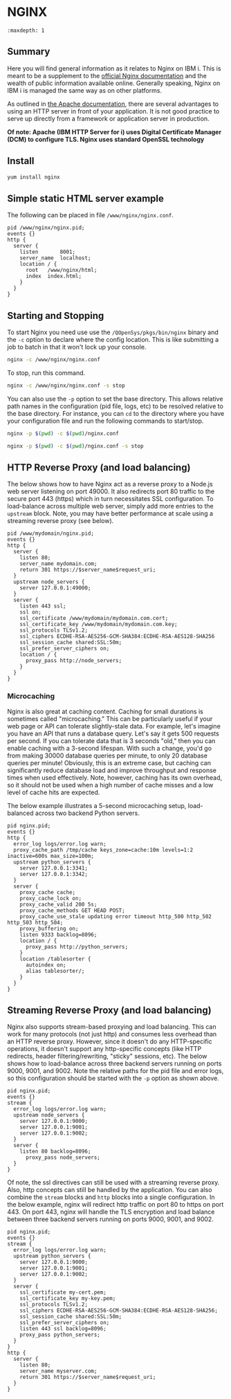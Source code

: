 # NGINX

```{toctree}
:maxdepth: 1
```

## Summary

Here you will find general information as it relates to Nginx on IBM i.  This is
meant to be a supplement to the [official Nginx documentation](https://docs.nginx.com)
and the wealth of public information available online. Generally speaking, Nginx on IBM i
is managed the same way as on other platforms.

As outlined in [the Apache documentation](../apache/README.md), there are several advantages
to using an HTTP server in front of your application. It is not good practice to serve up
directly from a framework or application server in production.

**Of note: Apache (IBM HTTP Server for i) uses Digital Certificate Manager (DCM) to configure
TLS. Nginx uses standard OpenSSL technology**

## Install

```bash
yum install nginx
```

## Simple static HTML server example

The following can be placed in file `/www/nginx/nginx.conf`.

```nginx
pid /www/nginx/nginx.pid;
events {}
http {
  server {
    listen       8001;
    server_name  localhost;
    location / {
      root   /www/nginx/html;
      index  index.html;
    }
  }
}
```

## Starting and Stopping

To start Nginx you need use use the `/QOpenSys/pkgs/bin/nginx` binary and the
`-c` option to declare where the config location.  This is like submitting a job
to batch in that it won't lock up your console.

```bash
nginx -c /www/nginx/nginx.conf
```

To stop, run this command.

```bash
nginx -c /www/nginx/nginx.conf -s stop
```

You can also use the `-p` option to set the base directory. This allows relative
path names in the configuration (pid file, logs, etc) to be resolved relative to the
base directory. For instance, you can `cd` to the directory where you have your
configuration file and run the following commands to start/stop.
```bash
nginx -p $(pwd) -c $(pwd)/nginx.conf
```
```bash
nginx -p $(pwd) -c $(pwd)/nginx.conf -s stop
```


## HTTP Reverse Proxy (and load balancing)

The below shows how to have Nginx act as a reverse proxy to a Node.js web server
listening on port 49000.  It also redirects port 80 traffic to the secure port
443 (https) which in turn necessitates SSL configuration.
To load-balance across multiple web server, simply add more entries to the
`upstream` block. Note, you may have better performance at scale using a streaming
reverse proxy (see below).

```nginx
pid /www/mydomain/nginx.pid;
events {}
http {
  server {
    listen 80;
    server_name mydomain.com;
    return 301 https://$server_name$request_uri;
  }
  upstream node_servers {
    server 127.0.0.1:49000;  
  }
  server {
    listen 443 ssl;
    ssl on;
    ssl_certificate /www/mydomain/mydomain.com.cert;
    ssl_certificate_key /www/mydomain/mydomain.com.key;
    ssl_protocols TLSv1.2;
    ssl_ciphers ECDHE-RSA-AES256-GCM-SHA384:ECDHE-RSA-AES128-SHA256
    ssl_session_cache shared:SSL:50m;
    ssl_prefer_server_ciphers on;
    location / {
      proxy_pass http://node_servers;
    }
  }
}
```

### Microcaching

Nginx is also great at caching content. Caching for small durations is sometimes called "microcaching."
This can be particularly useful if your web page or API can tolerate slightly-stale data. For example, 
let's imagine you have an API that runs a database query. Let's say it gets 500 requests per second. 
If you can tolerate data that is 3 seconds "old," then you can enable caching with a 3-second lifespan.
With such a change, you'd go from making 30000 database queries per minute, to only 20 database queries
per minute! Obviously, this is an extreme case, but caching can significantly reduce database load and
improve throughput and response times when used effectively. Note, however, caching has its own
overhead, so it should not be used when a high number of cache misses and a low level of cache hits are
expected. 

The below example illustrates a 5-second microcaching setup, load-balanced across two backend Python
servers.

```nginx
pid nginx.pid;
events {}
http {
  error_log logs/error.log warn;
  proxy_cache_path /tmp/cache keys_zone=cache:10m levels=1:2 inactive=600s max_size=100m;
  upstream python_servers {
    server 127.0.0.1:3341;
    server 127.0.0.1:3342;
  }
  server {
    proxy_cache cache;
    proxy_cache_lock on;
    proxy_cache_valid 200 5s;
    proxy_cache_methods GET HEAD POST;
    proxy_cache_use_stale updating error timeout http_500 http_502 http_503 http_504;
    proxy_buffering on;
    listen 9333 backlog=8096;
    location / {
      proxy_pass http://python_servers;
    }
    location /tablesorter {
      autoindex on;
      alias tablesorter/;
    }
  }
}
```

## Streaming Reverse Proxy (and load balancing)

Nginx also supports stream-based proxying and load balancing. This can work for many protocols
(not just http) and consumes less overhead than an HTTP reverse proxy. However, since it doesn't
do any HTTP-specific operations, it doesn't support any http-specific concepts (like HTTP redirects,
header filtering/rewriting, "sticky" sessions, etc). The below shows how to load-balance across
three backend servers running on ports 9000, 9001, and 9002. Note the relative paths for the
pid file and error logs, so this configuration should be started with the `-p` option as shown above.

```nginx
pid nginx.pid;
events {}
stream {
  error_log logs/error.log warn;
  upstream node_servers {
    server 127.0.0.1:9000;
    server 127.0.0.1:9001;
    server 127.0.0.1:9002;
  }
  server {
    listen 80 backlog=8096;
      proxy_pass node_servers;
  }
}
```

Of note, the ssl directives can still be used with a streaming reverse proxy. Also, http concepts
can still be handled by the application. You can also combine the `stream` blocks and `http` blocks
into a single configuration. In the below example, nginx will redirect http traffic on port 80 
to https on port 443. On port 443, nginx will handle the TLS encryption and load balance between
three backend servers running on ports 9000, 9001, and 9002.

```nginx
pid nginx.pid;
events {}
stream {
  error_log logs/error.log warn;
  upstream python_servers {
    server 127.0.0.1:9000;
    server 127.0.0.1:9001;
    server 127.0.0.1:9002;
  }
  server {
    ssl_certificate my-cert.pem;
    ssl_certificate_key my-key.pem;
    ssl_protocols TLSv1.2;
    ssl_ciphers ECDHE-RSA-AES256-GCM-SHA384:ECDHE-RSA-AES128-SHA256;
    ssl_session_cache shared:SSL:50m;
    ssl_prefer_server_ciphers on;
    listen 443 ssl backlog=8096;
    proxy_pass python_servers;
  }
}
http {
  server {
    listen 80;
    server_name myserver.com;
    return 301 https://$server_name$request_uri;
  }
}
```
